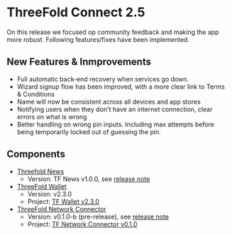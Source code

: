 
# ThreeFold Connect 2.5

On this release we focused op community feedback and making the app more robust. Following features/fixes have been implemented.

## New Features & Inmprovements

- Full automatic back-end recovery when services go down.
- Wizard signup flow has been improved, with a more clear link to Terms & Conditions
- Name will now be consistent across all devices and app stores
- Notifying users when they don't have an internet connection, clear errors on what is wrong
- Better handling on wrong pin inputs. Including max attempts before being temporarily locked out of guessing the pin.
 

## Components

- [Threefold News](https://github.com/threefoldtech/threefold_connect_news)
  - Version: TF News v1.0.0, see [release note](https://github.com/threefoldtech/threefold_connect_news/releases/tag/1.0)
- [ThreeFold Wallet](https://github.com/threefoldtech/3bot_wallet)
  - Version: v2.3.0
  - Project: [TF Wallet v2.3.0](https://github.com/threefoldtech/3bot_wallet/projects/1)
- [ThreeFold Network Connector](https://github.com/threefoldtech/yggdrasil-desktop-client)
  - Version: v0.1.0-b (pre-release), see [release note](https://github.com/threefoldtech/yggdrasil-desktop-client/releases/tag/v0.1.0)
  - Project: [TF Network Connector v0.1.0](https://github.com/threefoldtech/yggdrasil-desktop-client/projects/2)

 
